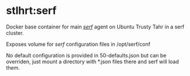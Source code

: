 stlhrt:serf
=========================

Docker base container for main [_serf_](http://www.serfdom.io/) agent on Ubuntu Trusty Tahr in a serf cluster.

Exposes volume for _serf_ configuration files in /opt/serf/conf

No default configuration is provided in 50-defaults.json but can be overriden, just mount a directory with *.json files there and serf will load them.
